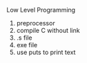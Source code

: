 Low Level Programming

1. preprocessor
2. compile C without link
3. .s file
3. exe file
4. use puts to print text
